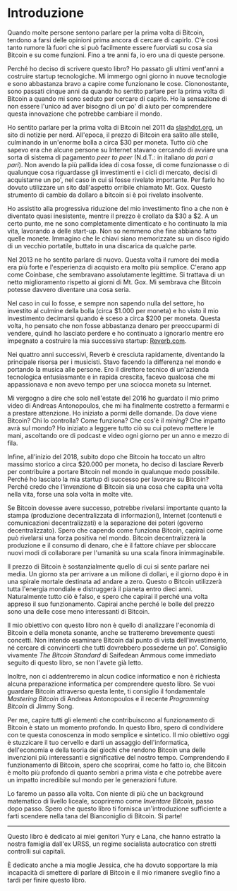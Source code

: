 # Introduzione

Quando molte persone sentono parlare per la prima volta di Bitcoin, tendono a farsi delle opinioni prima ancora di cercare di capirlo. C'è così tanto rumore là fuori che si può facilmente essere fuorviati su cosa sia Bitcoin e su come funzioni. Fino a tre anni fa, io ero una di queste persone.

Perché ho deciso di scrivere questo libro? Ho passato gli ultimi vent'anni a costruire startup tecnologiche. Mi immergo ogni giorno in nuove tecnologie e sono abbastanza bravo a capire come funzionano le cose. Ciononostante, sono passati cinque anni da quando ho sentito parlare per la prima volta di Bitcoin a quando mi sono seduto per cercare di capirlo. Ho la sensazione di non essere l'unico ad aver bisogno di un po' di aiuto per comprendere questa innovazione che potrebbe cambiare il mondo.

Ho sentito parlare per la prima volta di Bitcoin nel 2011 da [slashdot.org](http://slashdot.org), un sito di notizie per nerd. All'epoca, il prezzo di Bitcoin era salito alle stelle, culminando in un'enorme bolla a circa $30 per moneta. Tutto ciò che sapevo era che alcune persone su Internet stavano cercando di avviare una sorta di sistema di pagamento *peer to peer* (N.d.T.: in italiano *da pari a pari*). Non avendo la più pallida idea di cosa fosse, di come funzionasse o di qualunque cosa riguardasse gli investimenti e i cicli di mercato, decisi di acquistarne un po', nel caso in cui si fosse rivelato importante. Per farlo ho dovuto utilizzare un sito dall'aspetto orribile chiamato Mt. Gox. Questo strumento di cambio da dollaro a bitcoin si è poi rivelato insolvente.

Ho assistito alla progressiva riduzione del mio investimento fino a che non è diventato quasi inesistente, mentre il prezzo è crollato da $30 a $2. A un certo punto, me ne sono completamente dimenticato e ho continuato la mia vita, lavorando a delle start-up. Non so nemmeno che fine abbiano fatto quelle monete. Immagino che le chiavi siano memorizzate su un disco rigido di un vecchio portatile, buttato in una discarica da qualche parte.

Nel 2013 ne ho sentito parlare di nuovo. Questa volta il rumore dei media era più forte e l'esperienza di acquisto era molto più semplice. C'erano app come Coinbase, che sembravano assolutamente legittime. Si trattava di un netto miglioramento rispetto ai giorni di Mt. Gox. Mi sembrava che Bitcoin potesse davvero diventare una cosa seria.

Nel caso in cui lo fosse, e sempre non sapendo nulla del settore, ho investito al culmine della bolla (circa $1.000 per moneta) e ho visto il mio investimento decimarsi quando è sceso a circa $200 per moneta. Questa volta, ho pensato che non fosse abbastanza denaro per preoccuparmi di vendere, quindi ho lasciato perdere e ho continuato a ignorarlo mentre ero impegnato a costruire la mia successiva startup: [Reverb.com](http://Reverb.com).

Nei quattro anni successivi, Reverb è cresciuta rapidamente, diventando la principale risorsa per i musicisti. Stavo facendo la differenza nel mondo e portando la musica alle persone. Ero il direttore tecnico di un'azienda tecnologica entusiasmante e in rapida crescita, facevo qualcosa che mi appassionava e non avevo tempo per una sciocca moneta su Internet.

Mi vergogno a dire che solo nell'estate del 2016 ho guardato il mio primo video di Andreas Antonopoulos, che mi ha finalmente costretto a fermarmi e a prestare attenzione. Ho iniziato a pormi delle domande. Da dove viene Bitcoin? Chi lo controlla? Come funziona? Che cos'è il *mining*? Che impatto avrà sul mondo? Ho iniziato a leggere tutto ciò su cui potevo mettere le mani, ascoltando ore di podcast e video ogni giorno per un anno e mezzo di fila.

Infine, all'inizio del 2018, subito dopo che Bitcoin ha toccato un altro massimo storico a circa $20.000 per moneta, ho deciso di lasciare Reverb per contribuire a portare Bitcoin nel mondo in qualunque modo possibile. Perché ho lasciato la mia startup di successo per lavorare su Bitcoin? Perché credo che l'invenzione di Bitcoin sia una cosa che capita una volta nella vita, forse una sola volta in molte vite.

Se Bitcoin dovesse avere successo, potrebbe rivelarsi importante quanto la stampa (produzione decentralizzata di informazioni), Internet (contenuti e comunicazioni decentralizzati) e la separazione dei poteri (governo decentralizzato). Spero che capendo come funziona Bitcoin, capirai come può rivelarsi una forza positiva nel mondo. Bitcoin decentralizzerà la produzione e il consumo di denaro, che è il fattore chiave per sbloccare nuovi modi di collaborare per l'umanità su una scala finora inimmaginabile.

Il prezzo di Bitcoin è sostanzialmente quello di cui si sente parlare nei media. Un giorno sta per arrivare a un milione di dollari, e il giorno dopo è in una spirale mortale destinata ad andare a zero. Questo o Bitcoin utilizzerà tutta l'energia mondiale e distruggerà il pianeta entro dieci anni. Naturalmente tutto ciò è falso, e spero che capirai il perché una volta appreso il suo funzionamento. Capirai anche perché le bolle del prezzo sono una delle cose meno interessanti di Bitcoin.

Il mio obiettivo con questo libro non è quello di analizzare l'economia di Bitcoin e della moneta sonante, anche se tratteremo brevemente questi concetti. Non intendo esaminare Bitcoin dal punto di vista dell'investimento, né cercare di convincerti che tutti dovrebbero possederne un po'. Consiglio vivamente *The Bitcoin Standard* di Saifedean Ammous come immediato seguito di questo libro, se non l'avete già letto.

Inoltre, non ci addentreremo in alcun codice informatico e non è richiesta alcuna preparazione informatica per comprendere questo libro. Se vuoi guardare Bitcoin attraverso questa lente, ti consiglio il fondamentale *Mastering Bitcoin* di Andreas Antonopoulos e il recente *Programming Bitcoin* di Jimmy Song.

Per me, capire tutti gli elementi che contribuiscono al funzionamento di Bitcoin è stato un momento profondo. In questo libro, spero di condividere con te questa conoscenza in modo semplice e sintetico. Il mio obiettivo oggi è stuzzicare il tuo cervello e darti un assaggio dell'informatica, dell'economia e della teoria dei giochi che rendono Bitcoin una delle invenzioni più interessanti e significative del nostro tempo. Comprendendo il funzionamento di Bitcoin, spero che scoprirai, come ho fatto io, che Bitcoin è molto più profondo di quanto sembri a prima vista e che potrebbe avere un impatto incredibile sul mondo per le generazioni future.

Lo faremo un passo alla volta. Con niente di più che un background matematico di livello liceale, scopriremo come *Inventare Bitcoin*, passo dopo passo. Spero che questo libro ti fornisca un'introduzione sufficiente a farti scendere nella tana del Bianconiglio di Bitcoin. Si parte!

***

Questo libro è dedicato ai miei genitori Yury e Lana, che hanno estratto la nostra famiglia dall'ex URSS, un regime socialista autocratico con stretti controlli sui capitali.

È dedicato anche a mia moglie Jessica, che ha dovuto sopportare la mia incapacità di smettere di parlare di Bitcoin e il mio rimanere sveglio fino a tardi per finire questo libro.
